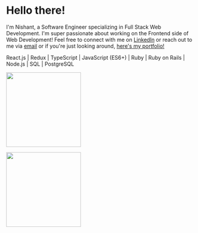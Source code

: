 # Hello there! 

I'm Nishant, a Software Engineer specializing in Full Stack Web Development. I'm super passionate about working on the Frontend side of Web Development!
Feel free to connect with me on [LinkedIn](https://www.linkedin.com/in/nishantracherla/) or reach out to me via <a href="mailto: nishant.racherla@gmail.com">email</a> or if you're just looking around, [here's my portfolio!](https://nishantracherla.com)

React.js | Redux | TypeScript | JavaScript (ES6+) | Ruby | Ruby on Rails | Node.js | SQL | PostgreSQL

<a href="#"><img align="center" height="200px" src="https://github-readme-stats.vercel.app/api?username=T1LT&count_private=true&include_all_commits=true&show_icons=true&theme=github_dark" /></a>

<a href="#"><img align="center" height="200px" src="https://github-readme-stats.vercel.app/api/top-langs/?username=T1LT&count_private=true&include_all_commits=true&layout=compact&theme=github_dark" /></a>
